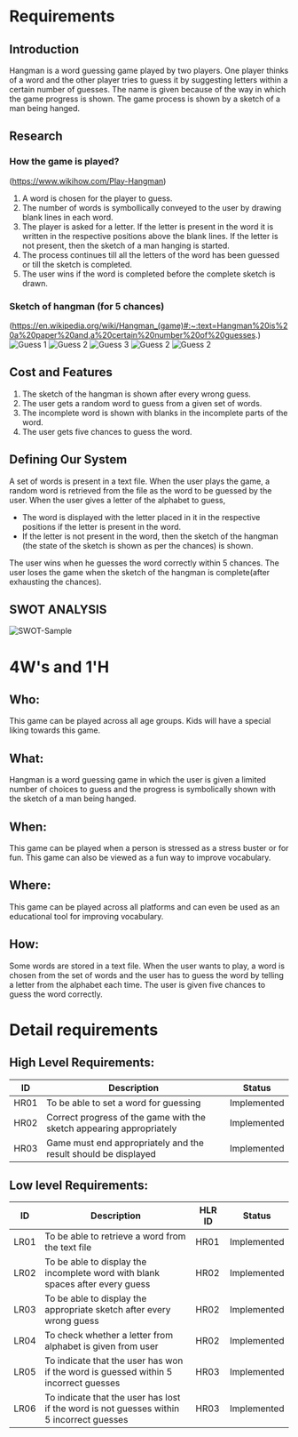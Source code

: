 # Requirements
## Introduction
 Hangman is a word guessing game played by two players. One player thinks of a word and the other player tries to guess it by suggesting letters within a certain number of guesses. The name is given because of the way in which the game progress is shown. The game process is shown by a sketch of a man being hanged.

## Research
### How the game is played? 
(https://www.wikihow.com/Play-Hangman)
1. A word is chosen for the player to guess.
2. The number of words is symbollically conveyed to the user by drawing blank lines in each word.
3. The player is asked for a letter. If the letter is present in the word it is written in the respective positions above the blank lines. If the letter is not present, then the sketch of a man hanging is started.
4. The process continues till all the letters of the word has been guessed or till the sketch is completed.
5. The user wins if the word is completed before the complete sketch is drawn.
### Sketch of hangman (for 5 chances)
(https://en.wikipedia.org/wiki/Hangman_(game)#:~:text=Hangman%20is%20a%20paper%20and,a%20certain%20number%20of%20guesses.)
![Guess 1](https://github.com/ShankarBalu/Stepin_256284/blob/main/Hangman-0.png) ![Guess 2](https://github.com/ShankarBalu/Stepin_256284/blob/main/Hangman-1.png) ![Guess 3](https://github.com/ShankarBalu/Stepin_256284/blob/main/Hangman-2.png) 
![Guess 2](https://github.com/ShankarBalu/Stepin_256284/blob/main/Hangman-3.png)  ![Guess 2](https://github.com/ShankarBalu/Stepin_256284/blob/main/Hangman-4.png) 
## Cost and Features
1. The sketch of the hangman is shown after every wrong guess.
2. The user gets a random word to guess from a given set of words.
3. The incomplete word is shown with blanks in the incomplete parts of the word.
4. The user gets five chances to guess the word.
## Defining Our System
A set of words is present in a text file. When the user plays the game, a random word is retrieved from the file as the word to be guessed by the user. When the user gives a letter of the alphabet to guess,
* The word is displayed with the letter placed in it in the respective positions if the letter is present in the word.
* If the letter is not present in the word, then the sketch of the hangman (the state of the sketch is shown as per the chances) is shown.

The user wins when he guesses the word correctly within 5 chances. The user loses the game when the sketch of the hangman is complete(after exhausting the chances).
## SWOT ANALYSIS
![SWOT-Sample](https://github.com/ShankarBalu/Stepin_256284/blob/main/Swot%20Analysis.png)

# 4W&#39;s and 1&#39;H

## Who:

This game can be played across all age groups. Kids will have a special liking towards this game.

## What:

Hangman is a word guessing game in which the user is given a limited number of choices to guess and the progress is symbolically shown with the sketch of a man being hanged.

## When:

This game can be played when a person is stressed as a stress buster or for fun. This game can also be viewed as a fun way to improve vocabulary.

## Where:

This game can be played across all platforms and can even be used as an educational tool for improving vocabulary.

## How:

Some words are stored in a text file. When the user wants to play, a word is chosen from the set of words and the user has to guess the word by telling a letter from the alphabet each time. The user is given five chances to guess the word correctly.

# Detail requirements
## High Level Requirements:
ID   | Description                                    | Status
-----|------------------------------------------------|---------
HR01 | To be able to set a word for guessing| Implemented
HR02 | Correct progress of the game with the sketch appearing appropriately| Implemented
HR03 | Game must end appropriately and the result should be displayed| Implemented


##  Low level Requirements:
ID  | Description                   | HLR ID | Status 
 ----|-------------------------------|--------|---------------------------
 LR01| To be able to retrieve a word from the text file|HR01| Implemented
 LR02| To be able to display the incomplete word with blank spaces after every guess|HR02| Implemented
 LR03| To be able to display the appropriate sketch after every wrong guess|HR02| Implemented
 LR04| To check whether a letter from alphabet is given from user|HR02| Implemented
 LR05| To indicate that the user has won if the word is guessed within 5 incorrect guesses|HR03| Implemented
 LR06| To indicate that the user has lost if the word is not guesses within 5 incorrect guesses|HR03| Implemented